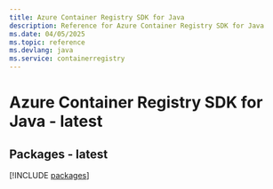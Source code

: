 ```yaml
---
title: Azure Container Registry SDK for Java
description: Reference for Azure Container Registry SDK for Java
ms.date: 04/05/2025
ms.topic: reference
ms.devlang: java
ms.service: containerregistry
---
```

# Azure Container Registry SDK for Java - latest
## Packages - latest
[!INCLUDE [packages](container-registry-index.md)]